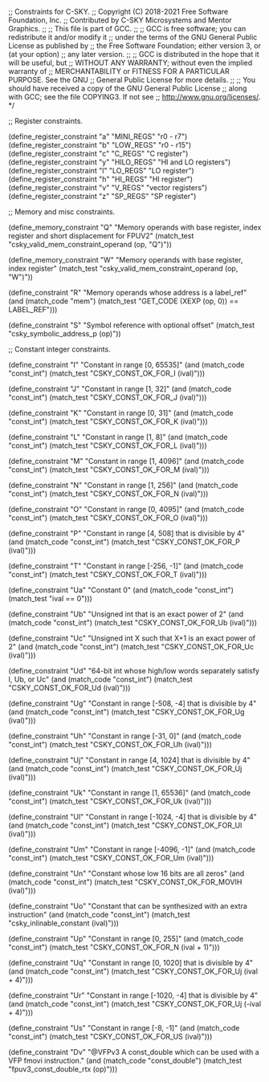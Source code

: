 ;; Constraints for C-SKY.
;; Copyright (C) 2018-2021 Free Software Foundation, Inc.
;; Contributed by C-SKY Microsystems and Mentor Graphics.
;;
;; This file is part of GCC.
;;
;; GCC is free software; you can redistribute it and/or modify it
;; under the terms of the GNU General Public License as published by
;; the Free Software Foundation; either version 3, or (at your option)
;; any later version.
;;
;; GCC is distributed in the hope that it will be useful, but
;; WITHOUT ANY WARRANTY; without even the implied warranty of
;; MERCHANTABILITY or FITNESS FOR A PARTICULAR PURPOSE.  See the GNU
;; General Public License for more details.
;;
;; You should have received a copy of the GNU General Public License
;; along with GCC; see the file COPYING3.  If not see
;; <http://www.gnu.org/licenses/>.  */

;; Register constraints.

(define_register_constraint "a" "MINI_REGS" "r0 - r7")
(define_register_constraint "b" "LOW_REGS"  "r0 - r15")
(define_register_constraint "c" "C_REGS" "C register")
(define_register_constraint "y" "HILO_REGS" "HI and LO registers")
(define_register_constraint "l" "LO_REGS" "LO register")
(define_register_constraint "h" "HI_REGS" "HI register")
(define_register_constraint "v" "V_REGS" "vector registers")
(define_register_constraint "z" "SP_REGS" "SP register")


;; Memory and misc constraints.

(define_memory_constraint "Q"
  "Memory operands with base register, index register and short displacement for FPUV2"
  (match_test "csky_valid_mem_constraint_operand (op, \"Q\")"))

(define_memory_constraint "W"
  "Memory operands with base register, index register"
  (match_test "csky_valid_mem_constraint_operand (op, \"W\")"))

(define_constraint "R"
  "Memory operands whose address is a label_ref"
  (and (match_code "mem")
       (match_test "GET_CODE (XEXP (op, 0)) == LABEL_REF")))

(define_constraint "S"
  "Symbol reference with optional offset"
  (match_test "csky_symbolic_address_p (op)"))


;; Constant integer constraints.

(define_constraint "I"
  "Constant in range [0, 65535]"
  (and (match_code "const_int")
       (match_test "CSKY_CONST_OK_FOR_I (ival)")))

(define_constraint "J"
  "Constant in range [1, 32]"
  (and (match_code "const_int")
       (match_test "CSKY_CONST_OK_FOR_J (ival)")))

(define_constraint "K"
  "Constant in range [0, 31]"
  (and (match_code "const_int")
       (match_test "CSKY_CONST_OK_FOR_K (ival)")))

(define_constraint "L"
  "Constant in range [1, 8]"
  (and (match_code "const_int")
       (match_test "CSKY_CONST_OK_FOR_L (ival)")))

(define_constraint "M"
  "Constant in range [1, 4096]"
  (and (match_code "const_int")
       (match_test "CSKY_CONST_OK_FOR_M (ival)")))

(define_constraint "N"
  "Constant in range [1, 256]"
  (and (match_code "const_int")
       (match_test "CSKY_CONST_OK_FOR_N (ival)")))

(define_constraint "O"
  "Constant in range [0, 4095]"
  (and (match_code "const_int")
       (match_test "CSKY_CONST_OK_FOR_O (ival)")))

(define_constraint "P"
  "Constant in range [4, 508] that is divisible by 4"
  (and (match_code "const_int")
       (match_test "CSKY_CONST_OK_FOR_P (ival)")))

(define_constraint "T"
  "Constant in range [-256, -1]"
  (and (match_code "const_int")
       (match_test "CSKY_CONST_OK_FOR_T (ival)")))

(define_constraint "Ua"
  "Constant 0"
  (and (match_code "const_int")
       (match_test "ival == 0")))

(define_constraint "Ub"
  "Unsigned int that is an exact power of 2"
  (and (match_code "const_int")
       (match_test "CSKY_CONST_OK_FOR_Ub (ival)")))

(define_constraint "Uc"
  "Unsigned int X such that X+1 is an exact power of 2"
  (and (match_code "const_int")
       (match_test "CSKY_CONST_OK_FOR_Uc (ival)")))

(define_constraint "Ud"
  "64-bit int whose high/low words separately satisfy I, Ub, or Uc"
  (and (match_code "const_int")
       (match_test "CSKY_CONST_OK_FOR_Ud (ival)")))

(define_constraint "Ug"
  "Constant in range [-508, -4] that is divisible by 4"
  (and (match_code "const_int")
       (match_test "CSKY_CONST_OK_FOR_Ug (ival)")))

(define_constraint "Uh"
  "Constant in range [-31, 0]"
  (and (match_code "const_int")
       (match_test "CSKY_CONST_OK_FOR_Uh (ival)")))

(define_constraint "Uj"
  "Constant in range [4, 1024] that is divisible by 4"
  (and (match_code "const_int")
       (match_test "CSKY_CONST_OK_FOR_Uj (ival)")))

(define_constraint "Uk"
  "Constant in range [1, 65536]"
  (and (match_code "const_int")
       (match_test "CSKY_CONST_OK_FOR_Uk (ival)")))

(define_constraint "Ul"
  "Constant in range [-1024, -4] that is divisible by 4"
  (and (match_code "const_int")
       (match_test "CSKY_CONST_OK_FOR_Ul (ival)")))

(define_constraint "Um"
  "Constant in range [-4096, -1]"
  (and (match_code "const_int")
       (match_test "CSKY_CONST_OK_FOR_Um (ival)")))

(define_constraint "Un"
  "Constant whose low 16 bits are all zeros"
  (and (match_code "const_int")
       (match_test "CSKY_CONST_OK_FOR_MOVIH (ival)")))

(define_constraint "Uo"
  "Constant that can be synthesized with an extra instruction"
  (and (match_code "const_int")
       (match_test "csky_inlinable_constant (ival)")))

(define_constraint "Up"
  "Constant in range [0, 255]"
  (and (match_code "const_int")
       (match_test "CSKY_CONST_OK_FOR_N (ival + 1)")))

(define_constraint "Uq"
  "Constant in range [0, 1020] that is divisible by 4"
  (and (match_code "const_int")
       (match_test "CSKY_CONST_OK_FOR_Uj (ival + 4)")))

(define_constraint "Ur"
  "Constant in range [-1020, -4] that is divisible by 4"
  (and (match_code "const_int")
       (match_test "CSKY_CONST_OK_FOR_Uj (-ival + 4)")))

(define_constraint "Us"
  "Constant in range [-8, -1]"
  (and (match_code "const_int")
       (match_test "CSKY_CONST_OK_FOR_US (ival)")))

(define_constraint "Dv"
 "@VFPv3
  A const_double which can be used with a VFP fmovi
  instruction."
  (and (match_code "const_double")
       (match_test "fpuv3_const_double_rtx (op)")))
